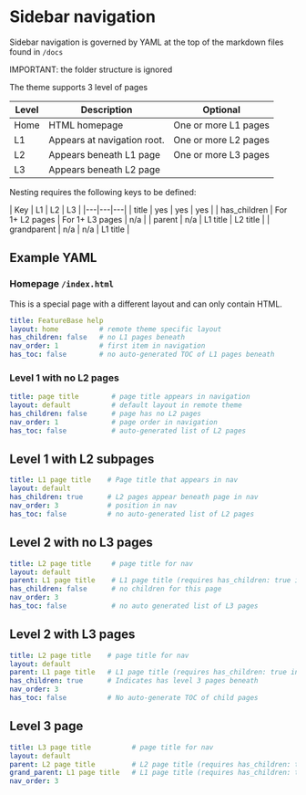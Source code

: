 # Sidebar navigation

Sidebar navigation is governed by YAML at the top of the markdown files found in `/docs`

IMPORTANT: the folder structure is ignored

The theme supports 3 level of pages

| Level | Description | Optional |
|---|---|---|
| Home | HTML homepage | One or more L1 pages |
| L1 | Appears at navigation root. | One or more L2 pages |
| L2 | Appears beneath L1 page | One or more L3 pages |
| L3 | Appears beneath L2 page |  |

Nesting requires the following keys to be defined:

| Key | L1 | L2 | L3 |
|---|---|---|
| title | yes | yes | yes |
| has_children | For 1+ L2 pages | For 1+ L3 pages | n/a |
| parent | n/a | L1 title | L2 title |
| grandparent | n/a | n/a | L1 title |

## Example YAML

### Homepage `/index.html`

This is a special page with a different layout and can only contain HTML.

```yaml
title: FeatureBase help
layout: home          # remote theme specific layout
has_children: false   # no L1 pages beneath
nav_order: 1          # first item in navigation
has_toc: false        # no auto-generated TOC of L1 pages beneath
```

### Level 1 with no L2 pages

```yaml
title: page title        # page title appears in navigation
layout: default          # default layout in remote theme
has_children: false      # page has no L2 pages
nav_order: 1             # page order in navigation
has_toc: false           # auto-generated list of L2 pages
```

## Level 1 with L2 subpages

```yaml
title: L1 page title    # Page title that appears in nav
layout: default
has_children: true      # L2 pages appear beneath page in nav
nav_order: 3            # position in nav
has_toc: false          # no auto-generated list of L2 pages
```

## Level 2 with no L3 pages

```yaml
title: L2 page title     # page title for nav
layout: default
parent: L1 page title    # L1 page title (requires has_children: true in L1 page)
has_children: false      # no children for this page
nav_order: 3
has_toc: false           # no auto generated list of L3 pages
```

## Level 2 with L3 pages

```yaml
title: L2 page title    # page title for nav
layout: default
parent: L1 page title   # L1 page title (requires has_children: true in L1 page)
has_children: true      # Indicates has level 3 pages beneath
nav_order: 3
has_toc: false          # No auto-generate TOC of child pages
```

## Level 3 page

```yaml
title: L3 page title          # page title for nav
layout: default
parent: L2 page title         # L2 page title (requires has_children: true in L2 page)
grand_parent: L1 page title   # L1 page title (requires has_children: true in L1 page)
nav_order: 3
```
